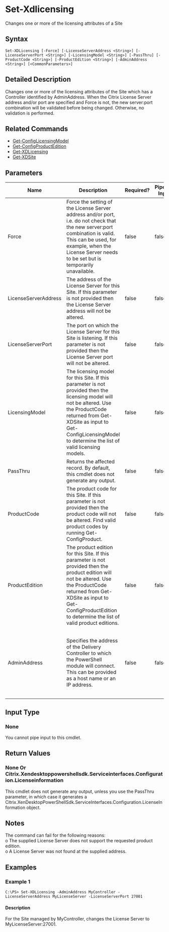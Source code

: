 ﻿
# Set-Xdlicensing
Changes one or more of the licensing attributes of a Site
## Syntax

```
Set-XDLicensing [-Force] [-LicenseServerAddress <String>] [-LicenseServerPort <String>] [-LicensingModel <String>] [-PassThru] [-ProductCode <String>] [-ProductEdition <String>] [-AdminAddress <String>] [<CommonParameters>]
```

## Detailed Description
Changes one or more of the licensing attributes of the Site which has a Controller identified by AdminAddress. When the Citrix License Server address and/or port are specified and Force is not, the new server:port combination will be validated before being changed. Otherwise, no validation is performed.


## Related Commands

* [Get-ConfigLicensingModel](../Get-ConfigLicensingModel/)
* [Get-ConfigProductEdition](../Get-ConfigProductEdition/)
* [Get-XDLicensing](../Get-XDLicensing/)
* [Get-XDSite](../Get-XDSite/)
## Parameters
| Name   | Description | Required? | Pipeline Input | Default Value |
| --- | --- | --- | --- | --- |
| Force | Force the setting of the License Server address and/or port, i.e. do not check that the new server:port combination is valid. This can be used, for example, when the License Server needs to be set but is temporarily unavailable. | false | false |  |
| LicenseServerAddress | The address of the License Server for this Site. If this parameter is not provided then the License Server address will not be altered. | false | false |  |
| LicenseServerPort | The port on which the License Server for this Site is listening. If this parameter is not provided then the License Server port will not be altered. | false | false |  |
| LicensingModel | The licensing model for this Site. If this parameter is not provided then the licensing model will not be altered. Use the ProductCode returned from Get-XDSite as input to Get-ConfigLicensingModel to determine the list of valid licensing models. | false | false |  |
| PassThru | Returns the affected record. By default, this cmdlet does not generate any output. | false | false | False |
| ProductCode | The product code for this Site. If this parameter is not provided then the product code will not be altered. Find valid product codes by running Get-ConfigProduct. | false | false |  |
| ProductEdition | The product edition for this Site. If this parameter is not provided then the product edition will not be altered. Use the ProductCode returned from Get-XDSite as input to Get-ConfigProductEdition to determine the list of valid product editions. | false | false |  |
| AdminAddress | Specifies the address of the Delivery Controller to which the PowerShell module will connect. This can be provided as a host name or an IP address. | false | false | Localhost. Once a value is provided by any cmdlet, this value will become the default. |

## Input Type

### None
You cannot pipe input to this cmdlet.
## Return Values

### None Or Citrix.Xendesktoppowershellsdk.Serviceinterfaces.Configuration.Licenseinformation
This cmdlet does not generate any output, unless you use the PassThru parameter, in which case it generates a Citrix.XenDesktopPowerShellSdk.ServiceInterfaces.Configuration.LicenseInformation object.
## Notes
The command can fail for the following reasons:  
    o The supplied License Server does not support the requested product edition.  
    o A License Server was not found at the supplied address.
## Examples

### Example 1

```
C:\PS> Set-XDLicensing -AdminAddress MyController -LicenseServerAddress MyLicenseServer -LicenseServerPort 27001
```

#### Description
For the Site managed by MyController, changes the License Server to MyLicenseServer:27001.
